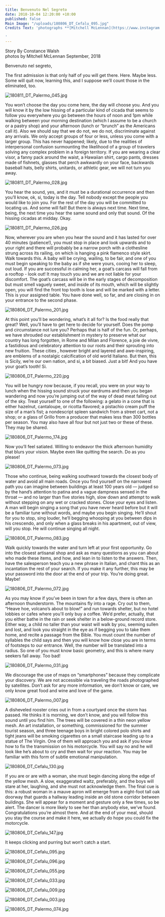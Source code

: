 ```yaml
---
title: Benvenuto Nel Segreto
date: 2018-10-04 12:20:00 +10:00
published: false
Main Image: "/uploads/180806_DT_Cefalu_095.jpg"
Credits Text: 'photographs **[Mitchell McLennan](https://www.instagram.com/studiomclennan/)**

'
---
```


Story By Constance Walsh   
photos by Mitchell McLennan
September, 2018


Benvenuto nel segreto,

The first admission is that only half of you will get there. Here. Maybe less. Some will quit now, learning this, and I suppose we’ll count those in the eliminated, too.

![180811_DT_Palermo_045.jpg](/uploads/180811_DT_Palermo_045.jpg)

You won’t choose the day you come here, the day will choose you. And you will know it by the low hissing of a particular kind of cicada that seems to follow you everywhere you go between the hours of noon and 1pm while walking between your morning destination (which I assume to be a church or a pastry shop) and your afternoon (lunch or “brunch” as the Americans call it). Also we should say that we do not, we do not, discriminate against any arrivals. We only accept groups of four or less, unless you come with a larger group. This has never happened; likely, due to the realities of interpersonal confusion surmounting the likelihood of a group of travelers solving any complex problem in a foreign territory. If you are wearing a clear visor, a fanny pack around the waist, a Hawaiian shirt, cargo pants, dresses made of fishnets, glasses that perch awkwardly on your face, backwards baseball hats, belly shirts, unitards, or athletic gear, we will not turn you away. 

![180811_DT_Palermo_028.jpg](/uploads/180811_DT_Palermo_028.jpg)

You hear the sound, yes, and it must be a durational occurrence and then you’ll know, ok, si, today is the day. Tell nobody except the people you would like to join you. For the rest of the day you will be committed to locating us. And some will fail! But there is always next time. Next time, being, the next time you hear the same sound and only that sound. Of the hissing cicadas at midday. Okay.

![180811_DT_Palermo_026.jpg](/uploads/180811_DT_Palermo_026.jpg)

Now, wherever you are when you hear the sound and it has lasted for over 40 minutes (patience!), you must stop in place and look upwards and to your right and there will probably be a narrow porch with a clothesline strung across its railing, on which is hanging a pink flamenco style skirt. Walk towards this. A baby will be crying, wailing, to be fair, and one of you must begin speaking to the baby as if she were yours, cooing her to sleep, out loud. If you are successful in calming her, a goat’s carcass will fall from a rooftop - look out! It may touch you and we are not liable for your discomfort. The goat’s carcass will be in the early stages of decomposition but must smell vaguely sweet, and inside of its mouth, which will be slightly open, you will find the front top tooth is lose and will be marked with a letter. This is your assigned table. You have done well, so far, and are closing in on your entrance to the second phase.

![180806_DT_Palermo_201.jpg](/uploads/180806_DT_Palermo_201.jpg)

At this point you’ll be wondering, what’s it all for? Is the food really that great? Well, you’ll have to get here to decide for yourself. Does the pomp and circumstance not lure you? Perhaps that is half of the fun. Or, perhaps, we have shrouded our establishment in mystery to preserve what our country has long forgotten, in Rome and Milan and Florence, a joie de vivre, a fastidious and celebratory attention to our roots and their sprouting into new fruition. These cities , however bright and layered and awe-inspiring, are emblems of a nostalgic calcification of old world Italiano. But then, this is Sicily, we’re our own nation, and si, a bit biased. Just a bit! And you have your goat’s tooth! Si.

![180806_DT_Palermo_220.jpg](/uploads/180806_DT_Palermo_220.jpg)

You will be hungry now because, if you recall, you were on your way to lunch when the hissing sound struck your eardrums and then you began wandering and now you’re jumping out of the way of dead meat falling out of the sky. Treat yourself to one of the following: a gelato in a cone that is either hazelnut, cantaloupe, or ricotta flavored; a pistachio cream puff the size of a man’s fist; a nondescript spleen sandwich from a street cart, not a shop; or a glass of Grillo from a producer that makes less than 300 bottles per season. You may also have all four but not just two or these of these. They may be shared.

![180806_DT_Palermo_174.jpg](/uploads/180806_DT_Palermo_174.jpg)

Now you’ll feel satiated. Willing to endeavor the thick afternoon humidity that blurs your vision. Maybe even like quitting the search. Do as you please! 

![180806_DT_Palermo_073.jpg](/uploads/180806_DT_Palermo_073.jpg)

Those who continue, being walking southward towards the closest body of water and avoid all main roads. Once you find yourself on the narrowest path you can imagine between buildings at least 100 years old — judged so by the hand’s attention to patina and a vague dampness sensed in the throat — and no larger than five stories high, slow down and attempt to walk without stepping on any wet or cracked stones. Close your eyes and listen. A man will begin singing a song that you have never heard before but it will be a familiar tune without words, and maybe you begin singing. He’ll shout for you to stop, sing louder, he’ll begging whooping at you between dips in his crescendo, and only when a glass breaks in his apartment, out of view, will you stop. He will continue singing all night. 

![180806_DT_Palermo_083.jpg](/uploads/180806_DT_Palermo_083.jpg)

Walk quickly towards the water and turn left at your first opportunity. Go into the closest artisanal shop and ask as many questions as you can about who made these items, and how, and lean in to listen to the answers. Then, have the salesperson teach you a new phrase in Italian, and chant this as an incantation the rest of your search. If you make it any further, this may be your password into the door at the end of your trip. You’re doing great. Maybe!

![180806_DT_Palermo_072.jpg](/uploads/180806_DT_Palermo_072.jpg)

As you may know if you’ve been in town for a few days, there is often an afternoon thunderstorm. The mountains fly into a rage. Cry out to them, “Heave hoe, volcano’s about to blow!” and run towards shelter, but no hotel lobbies or cafes where you'll only buy a coffee. We’d prefer, actually, that you either bathe in the rain or seek shelter in a below-ground record store. Either way, a child no taller than your waist will walk by you, seeming sullen and lost, and look you straight in the eye as if begging you to take them home, and recite a passage from the Bible. You must count the number of syllables the child says and then you will know how close you are in terms of footsteps to our entrance. Well, the number will be translated into a radius. So one of you must know basic geometry, and this is where many seekers fall away. Too bad!

![180806_DT_Palermo_031.jpg](/uploads/180806_DT_Palermo_031.jpg)

We discourage the use of maps on “smartphones” because they complicate your discovery. We are not accessible via traveling the roads photographed by satellites. Don’t ask for any more information, we don’t know or care, we only know great food and wine and love of the game.

![180806_DT_Palermo_007.jpg](/uploads/180806_DT_Palermo_007.jpg)

A disheveled rooster cries out in from a courtyard once the storm has passed. He thinks it is morning, we don’t know, and you will follow this sound until you find him. The trees will be covered in a thin neon yellow mesh. An art installation, or something, commissioned for the summer tourist season, and three teenage boys in bright colored polo shirts and tight jeans will be smoking cigarettes on a small staircase leading up to a statue of The Virgin. One of them will approach you and ask if you know how to fix the transmission on his motorcycle. You will say no and he will look like he’s about to cry and then wait for your reaction. You may be familiar with this form of subtle emotional manipulation.

![180806_DT_Cefalu_130.jpg](/uploads/180806_DT_Cefalu_130.jpg)

If you are or are with a woman, she must begin dancing along the edge of the yellow mesh. A slow, exaggerated waltz, preferably, and the boys will stare at her, laughing, and she must not acknowledge them. The final cue is this: a robust woman in a mauve apron will emerge from a eight-foot tall oak doorway that guards a hallway leading inside an old stone corridor between buildings. She will appear for a moment and gesture only a few times, so be alert. The dancer is more likely to see her than anybody else, we’ve found. Congratulations you’re almost there. And at the end of your meal, should you stay the course and make it here, we actually do hope you could fix the motorcycle.

![180806_DT_Cefalu_147.jpg](/uploads/180806_DT_Cefalu_147.jpg)

It keeps clicking and purring but won’t catch a start.

![180806_DT_Cefalu_095.jpg](/uploads/180806_DT_Cefalu_095.jpg)

![180806_DT_Cefalu_096.jpg](/uploads/180806_DT_Cefalu_096.jpg)

![180806_DT_Cefalu_055.jpg](/uploads/180806_DT_Cefalu_055.jpg)

![180806_DT_Cefalu_033.jpg](/uploads/180806_DT_Cefalu_033.jpg)

![180806_DT_Cefalu_009.jpg](/uploads/180806_DT_Cefalu_009.jpg)

![180806_DT_Cefalu_003.jpg](/uploads/180806_DT_Cefalu_003.jpg)

![180805_DT_Palermo_074.jpg](/uploads/180805_DT_Palermo_074.jpg)
